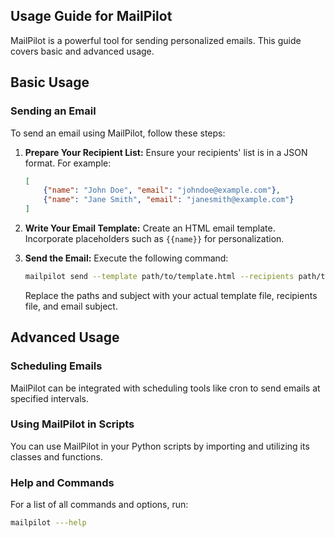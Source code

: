 Usage Guide for MailPilot
---

MailPilot is a powerful tool for sending personalized emails. This guide covers basic and advanced usage.

## Basic Usage

### Sending an Email

To send an email using MailPilot, follow these steps:

1. **Prepare Your Recipient List:**
   Ensure your recipients' list is in a JSON format. For example:

   ```json
   [
       {"name": "John Doe", "email": "johndoe@example.com"},
       {"name": "Jane Smith", "email": "janesmith@example.com"}
   ]
   ```

2. **Write Your Email Template:**
   Create an HTML email template. Incorporate placeholders such as `{{name}}` for personalization.

3. **Send the Email:**
   Execute the following command:

   ```bash
   mailpilot send --template path/to/template.html --recipients path/to/recipients.json --subject "Your Email Subject"
   ```
   Replace the paths and subject with your actual template file, recipients file, and email subject.

## Advanced Usage

### Scheduling Emails

MailPilot can be integrated with scheduling tools like cron to send emails at specified intervals.

### Using MailPilot in Scripts

You can use MailPilot in your Python scripts by importing and utilizing its classes and functions.

### Help and Commands

For a list of all commands and options, run:

  ```bash
  mailpilot ---help
  ```
  